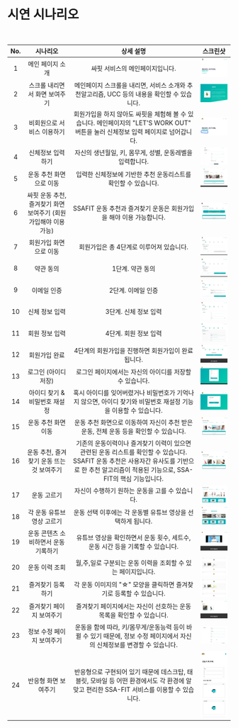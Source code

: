 # 시연 시나리오

<br>

| No.  |                           시나리오                           |                          상세 설명                           |                           스크린샷                           |
| :--: | :----------------------------------------------------------: | :----------------------------------------------------------: | :----------------------------------------------------------: |
|  1   |                       메인 페이지 소개                       |               싸핏 서비스의 메인페이지입니다.                |   <img src="images/1.png" alt="메인" style="zoom:25%;" />    |
|  2   |                스크롤 내리면서 화면 보여주기                 | 메인페이지 스크롤을 내리면, 서비스 소개와 추천알고리즘, UCC 등의 내용을 확인할 수 있습니다. | <img src="images/2.png" alt="스크롤 다운" style="zoom:25%;" /> |
|  3   |                  비회원으로 서비스 이용하기                  | 회원가입을 하지 않아도 싸핏을 체험해 볼 수 있습니다. 메인페이지의 "LET'S WORK OUT" 버튼을 눌러 신체정보 입력 페이지로 넘어갑니다. | <img src="images/3.jpg" alt="비회원 서비스" style="zoom:25%;" /> |
|  4   |                      신체정보 입력하기                       |  자신의 생년월일, 키, 몸무게, 성별, 운동레벨을 입력합니다.   | <img src="images/4.png" alt="신체정보 입력" style="zoom:25%;" /> |
|  5   |                   운동 추천 화면으로 이동                    | 입력한 신체정보에 기반한 추천 운동리스트를 확인할 수 있습니다. | <img src="images/5.png" alt="운동 추천 화면" style="zoom:25%;" /> |
|  6   | 싸핏 운동 추천, 즐겨찾기 화면 보여주기 (회원가입해야 이용 가능) | SSAFIT 운동 추천과 즐겨찾기 운동은 회원가입을 해야 이용 가능합니다. | <img src="images/6.jpg" alt="회원전용" style="zoom:25%;" />  |
|  7   |                    회원가입 화면으로 이동                    |           회원가입은 총 4단계로 이루어져 있습니다.           | <img src="images/7.png" alt="회원가입 페이지" style="zoom:25%;" /> |
|  8   |                          약관 동의                           |                       1단계. 약관 동의                       | <img src="images/8.png" alt="약관동의" style="zoom:25%;" />  |
|  9   |                         이메일 인증                          |                      2단계. 이메일 인증                      | <img src="images/9.png" alt="이메일인증" style="zoom:25%;" /> |
|  10  |                        신체 정보 입력                        |                    3단계. 신체 정보 입력                     | <img src="images/10.png" alt="신체정보" style="zoom:25%;" /> |
|  11  |                        회원 정보 입력                        |                    4단계. 회원 정보 입력                     | <img src="images/11.png" alt="회원정보" style="zoom:25%;" /> |
|  12  |                        회원가입 완료                         |      4단계의 회원가입을 진행하면 회원가입이 완료됩니다.      | <img src="images/12.png" alt="회원가입완료" style="zoom:25%;" /> |
|  13  |                     로그인 (아이디 저장)                     |   로그인 페이지에서는 자신의 아이디를 저장할 수 있습니다.    |  <img src="images/13.png" alt="로그인" style="zoom:25%;" />  |
|  14  |                아이디 찾기 & 비밀번호 재설정                 | 혹시 아이디를 잊어버렸거나 비밀번호가 기억나지 않으면, 아이디 찾기와 비밀번호 재설정 기능을 이용할 수 있습니다. | <img src="images/14.png" alt="아이디 찾기 & 비밀번호 재설정" style="zoom:25%;" /> |
|  15  |                     운동 추천 화면 이동                      | 운동 추천 화면으로 이동하여 자신이 추천 받은 운동, 전체 운동 등을 확인할 수 있습니다. | <img src="images/15.png" alt="운동추천화면" style="zoom:25%;" /> |
|  16  |          운동 추천, 즐겨찾기 운동 뜨는 것 보여주기           | 기존의 운동이력이나 즐겨찾기 이력이 있으면 관련된 운동 리스트를 확인할 수 있습니다. SSAFIT 운동 추천은 사용자간 유사도를 기반으로 한 추천 알고리즘이 적용된 기능으로, SSA-FIT의 핵심 기능입니다. | <img src="images/16.png" alt="유사도 추천" style="zoom:25%;" /> |
|  17  |                         운동 고르기                          |       자신이 수행하기 원하는 운동을 고를 수 있습니다.        | <img src="images/17.png" alt="운동선택" style="zoom: 25%;" /> |
|  18  |                  각 운동 유튜브 영상 고르기                  | 운동 선택 이후에는 각 운동별 유튜브 영상을 선택하게 됩니다.  | <img src="images/18.png" alt="영상선택" style="zoom:25%;" /> |
|  19  |             운동 콘텐츠 소비하면서 운동 기록하기             | 유튜브 영상을 확인하면서 운동 횟수, 세트수, 운동 시간 등을 기록할 수 있습니다. | <img src="images/19.png" alt="운동기록" style="zoom:25%;" /> |
|  20  |                        운동 이력 조회                        | 월,주,일로 구분되는 운동 이력을 조회할 수 있는 페이지입니다. | <img src="images/20.png" alt="운동이력" style="zoom:25%;" /> |
|  21  |                      즐겨찾기 등록하기                       | 각 운동 이미지의 "☆" 모양을 클릭하면 즐겨찾기로 등록할 수 있습니다. | <img src="images/21.jpg" alt="즐겨찾기로 등록" style="zoom:25%;" /> |
|  22  |                   즐겨찾기 페이지 보여주기                   | 즐겨찾기 페이지에서는 자신이 선호하는 운동 목록을 확인할 수 있습니다. | <img src="images/22.png" alt="즐겨찾기페이지" style="zoom:25%;" /> |
|  23  |                  정보 수정 페이지 보여주기                   | 운동을 함에 따라, 키/몸무게/운동능력 등이 바뀔 수 있기 때문에, 정보 수정 페이지에서 자신의 신체정보를 변경할 수 있습니다. | <img src="images/23.png" alt="정보수정" style="zoom:25%;" /> |
|  24  |                     반응형 화면 보여주기                     | 반응형으로 구현되어 있기 때문에 데스크탑, 태블릿, 모바일 등 어떤 환경에서도 각 환경에 알맞고 편리한 SSA-FIT 서비스를 이용할 수 있습니다. |  <img src="images/24.png" alt="반응형" style="zoom:25%;" />  |
